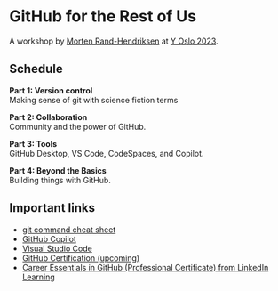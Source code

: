# GitHub for the Rest of Us
A workshop by [Morten Rand-Hendriksen](https://www.linkedin.com/in/mortenrandhendriksen/) at [Y Oslo 2023](https://www.y-oslo.com/workshop/github-for-the-rest-of-us).

## Schedule
**Part 1: Version control**  
Making sense of git with science fiction terms

**Part 2: Collaboration**  
Community and the power of GitHub.

**Part 3: Tools**  
GitHub Desktop, VS Code, CodeSpaces, and Copilot.

**Part 4: Beyond the Basics**  
Building things with GitHub.

## Important links
- [git command cheat sheet](https://github.com/mor10/github-for-the-rest-of-us/blob/main/reference/git_cheatsheet.pdf)
- [GitHub Copilot](https://github.com/features/copilot)
- [Visual Studio Code](https://code.visualstudio.com/)
- [GitHub Certification (upcoming)](https://resources.github.com/learn/certifications/)
- [Career Essentials in GitHub (Professional Certificate) from LinkedIn Learning](https://www.linkedin.com/learning/paths/career-essentials-in-github-professional-certificate)
